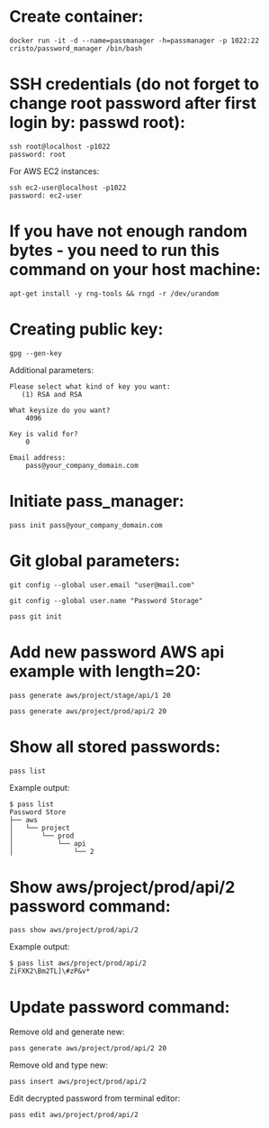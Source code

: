 # Create container:
```
docker run -it -d --name=passmanager -h=passmanager -p 1022:22 cristo/password_manager /bin/bash
```

# SSH credentials (do not forget to change root password after first login by: passwd root):
```
ssh root@localhost -p1022
password: root
```
For AWS EC2 instances:
```
ssh ec2-user@localhost -p1022
password: ec2-user
```

# If you have not enough random bytes - you need to run this command on your host machine:
```
apt-get install -y rng-tools && rngd -r /dev/urandom
```

# Creating public key:
```
gpg --gen-key 
```
Additional parameters:
```
Please select what kind of key you want:
   (1) RSA and RSA
```

```
What keysize do you want?
    4096
```

```
Key is valid for? 
    0
```

```
Email address: 
    pass@your_company_domain.com
```

# Initiate pass_manager:
```
pass init pass@your_company_domain.com
```

# Git global parameters:
```
git config --global user.email "user@mail.com"
```
```
git config --global user.name "Password Storage"
```
```
pass git init
```

# Add new password AWS api example with length=20:
```
pass generate aws/project/stage/api/1 20
```
```
pass generate aws/project/prod/api/2 20
```

# Show all stored passwords:
```
pass list
```
Example output:
```
$ pass list
Password Store
├── aws
│   └── project
│       └── prod
│           └── api
│               └── 2

```

# Show aws/project/prod/api/2 password command:
```
pass show aws/project/prod/api/2
```
Example output:
```
$ pass list aws/project/prod/api/2
ZiFXK2\Bm2TL]\#zP&v*
```

# Update password command:
Remove old and generate new:
```
pass generate aws/project/prod/api/2 20
```
Remove old and type new:
```
pass insert aws/project/prod/api/2
```
Edit decrypted password from terminal editor:
```
pass edit aws/project/prod/api/2
```